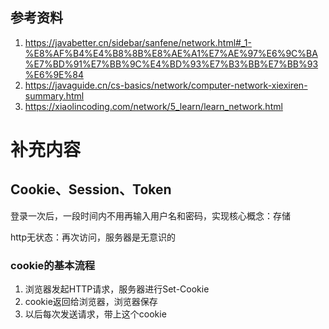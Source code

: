 ## 参考资料

1. https://javabetter.cn/sidebar/sanfene/network.html#_1-%E8%AF%B4%E4%B8%8B%E8%AE%A1%E7%AE%97%E6%9C%BA%E7%BD%91%E7%BB%9C%E4%BD%93%E7%B3%BB%E7%BB%93%E6%9E%84
2. https://javaguide.cn/cs-basics/network/computer-network-xiexiren-summary.html
3. https://xiaolincoding.com/network/5_learn/learn_network.html



# 补充内容

## Cookie、Session、Token

登录一次后，一段时间内不用再输入用户名和密码，实现核心概念：存储 

http无状态：再次访问，服务器是无意识的

### cookie的基本流程

1. 浏览器发起HTTP请求，服务器进行Set-Cookie
2. cookie返回给浏览器，浏览器保存
3.  以后每次发送请求，带上这个cookie 